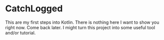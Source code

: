 # CatchLogged
This are my first steps into Kotlin. There is nothing here I want to show you right now.
Come back later. I might turn this project into some useful tool and/or tutorial.
